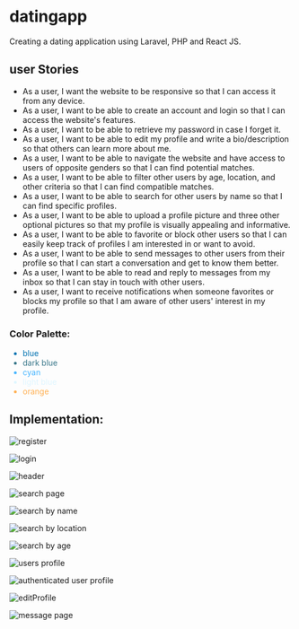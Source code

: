 # datingapp
Creating a dating application using Laravel, PHP and React JS.   

## user Stories
<ul>
   <li>As a user, I want the website to be responsive so that I can access it from any device. </li>
   <li>As a user, I want to be able to create an account and login so that I can access the website's features. </li>
   <li>As a user, I want to be able to retrieve my password in case I forget it. </li>
   <li>As a user, I want to be able to edit my profile and write a bio/description so that others can learn more about me.</li>
   <li>As a user, I want to be able to navigate the website and have access to users of opposite genders so that I can find potential matches.</li>
   <li>As a user, I want to be able to filter other users by age, location, and other criteria so that I can find compatible matches.</li>
   <li>As a user, I want to be able to search for other users by name so that I can find specific profiles.</li>
   <li>As a user, I want to be able to upload a profile picture and three other optional pictures so that my profile is visually appealing and informative.</li>
   <li>As a user, I want to be able to favorite or block other users so that I can easily keep track of profiles I am interested in or want to avoid.</li>
   <li>As a user, I want to be able to send messages to other users from their profile so that I can start a conversation and get to know them better.</li>
   <li>As a user, I want to be able to read and reply to messages from my inbox so that I can stay in touch with other users.</li>
   <li>As a user, I want to receive notifications when someone favorites or blocks my profile so that I am aware of other users' interest in my profile.</li>
</ul>

### Color Palette:
<ul>
  <li style="color:#0072b1;">blue</li>
  <li style="color:#367588;">dark blue</li>
  <li style="color:#47b5ff;">cyan</li>
  <li style="color:#dff6ff;">light blue</li>
  <li style="color:#FFB155;">orange</li>
</ul>

## Implementation:

![register](https://github.com/HseinKt/datingapp/assets/120685276/73003cd6-aaf3-4f39-b1bd-da401aebbeb5)

![login](https://github.com/HseinKt/datingapp/assets/120685276/a1feba7b-a911-4bc5-ba6c-f134b283731d)

![header](https://github.com/HseinKt/datingapp/assets/120685276/15d2654f-fd58-4d23-a164-73ce14982cdf)

![search page](https://github.com/HseinKt/datingapp/assets/120685276/5ad6b223-722a-47c0-9f28-6a4e7c145c2d)

![search by name](https://github.com/HseinKt/datingapp/assets/120685276/e4965ddb-4381-42ef-bd4a-ed43eb8989fc)

![search by location](https://github.com/HseinKt/datingapp/assets/120685276/c5ffa5ef-7840-414e-b637-9773eb3fe1da)

![search by age](https://github.com/HseinKt/datingapp/assets/120685276/26171ab2-3361-4b5f-975d-998942b04e40)

![users profile](https://github.com/HseinKt/datingapp/assets/120685276/289fce4c-4699-408b-8e40-f09d44209e8c)

![authenticated user profile](https://github.com/HseinKt/datingapp/assets/120685276/a0796dbe-f566-438b-b038-0ea28be306f6)

![editProfile](https://github.com/HseinKt/datingapp/assets/120685276/cad44d68-921d-4ad8-8c3a-a1634c24e189)

![message page](https://github.com/HseinKt/datingapp/assets/120685276/d19c9b90-3051-416e-b1ae-76f46c4e5c21)



